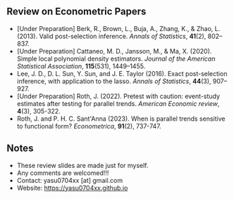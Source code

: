 ## Review on Econometric Papers
- [Under Preparation] Berk, R., Brown, L., Buja, A., Zhang, K., & Zhao, L. (2013). Valid post-selection inference. _Annals of Statistics_, **41**(2), 802–837.
- [Under Preparation] Cattaneo, M. D., Jansson, M., & Ma, X. (2020). Simple local polynomial density estimators. _Journal of the American Statistical Association_, **115**(531), 1449–1455.
- Lee, J. D., D. L. Sun, Y. Sun, and J. E. Taylor (2016). Exact post-selection inference, with application to the lasso. _Annals of Statistics_, **44**(3), 907–927.
- [Under Preparation] Roth, J. (2022). Pretest with caution: event-study estimates after testing for parallel trends. _American Economic review_, **4**(3), 305-322.
- Roth, J. and P. H. C. Sant'Anna (2023). When is parallel trends sensitive to functional form? _Econometrica_, **91**(2), 737-747.

## Notes 
- These review slides are made just for myself.
- Any comments are welcomed!!!
- Contact: yasu0704xx [at] gmail.com
- Website: https://yasu0704xx.github.io


